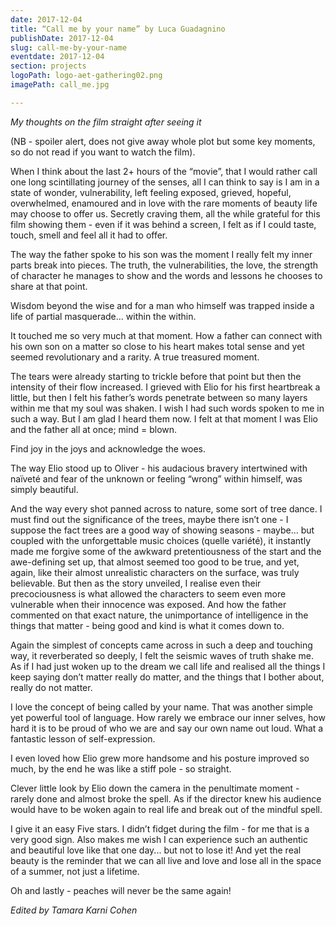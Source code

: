 ```yaml
---
date: 2017-12-04
title: “Call me by your name” by Luca Guadagnino
publishDate: 2017-12-04
slug: call-me-by-your-name
eventdate: 2017-12-04
section: projects
logoPath: logo-aet-gathering02.png
imagePath: call_me.jpg

---
```


 *My thoughts on the film straight after seeing it*

(NB - spoiler alert, does not give away whole plot but some key moments, so do not read if you want to watch the film).

When I think about the last 2+ hours of the “movie”, that I would rather call one long scintillating journey of the senses, all I can think to say is I am in a state of wonder, vulnerability, left feeling exposed, grieved, hopeful, overwhelmed, enamoured and in love with the rare moments of beauty life may choose to offer us. Secretly craving them, all the while grateful for this film showing them - even if it was behind a screen, I felt as if I could taste, touch, smell and feel all it had to offer.

The way the father spoke to his son was the moment I really felt my inner parts break into pieces. The truth, the vulnerabilities, the love, the strength of character he manages to show and the words and lessons he chooses to share at that point. 

Wisdom beyond the wise and for a man who himself was trapped inside a life of partial masquerade... within the within.

It touched me so very much at that moment. How a father can connect with his own son on a matter so close to his heart makes total sense and yet seemed revolutionary and a rarity. A true treasured moment.

The tears were already starting to trickle before that point but then the intensity of their flow increased. I grieved with Elio for his first heartbreak a little, but then I felt his father’s words penetrate between so many layers within me that my soul was shaken. I wish I had such words spoken to me in such a way. But I am glad I heard them now. I felt at that moment I was Elio and the father all at once; mind = blown.

Find joy in the joys and acknowledge the woes.

The way Elio stood up to Oliver - his audacious bravery intertwined with naïveté and fear of the unknown or feeling “wrong” within himself, was simply beautiful.

And the way every shot panned across to nature, some sort of tree dance. I must find out the significance of the trees, maybe there isn’t one - I suppose the fact trees are a good way of showing seasons - maybe... but coupled with the unforgettable music choices (quelle variété), it instantly made me forgive some of the awkward pretentiousness of the start and the awe-defining set up, that almost seemed too good to be true, and yet, again, like their almost unrealistic characters on the surface, was truly believable. But then as the story unveiled, I realise even their precociousness is what allowed the characters to seem even more vulnerable when their innocence was exposed. And how the father commented on that exact nature, the unimportance of intelligence in the things that matter - being good and kind is what it comes down to. 

Again the simplest of concepts came across in such a deep and touching way, it reverberated so deeply, I felt the seismic waves of truth shake me. As if I had just woken up to the dream we call life and realised all the things I keep saying don’t matter really do matter, and the things that I bother about, really do not matter.

I love the concept of being called by your name. That was another simple yet powerful tool of language. How rarely we embrace our inner selves, how hard it is to be proud of who we are and say our own name out loud. What a fantastic lesson of self-expression.

I even loved how Elio grew more handsome and his posture improved so much, by the end he was like a stiff pole - so straight.

Clever little look by Elio down the camera in the penultimate moment - rarely done and almost broke the spell. As if the director knew his audience would have to be woken again to real life and break out of the mindful spell.

I give it an easy Five stars. I didn’t fidget during the film - for me that is a very good sign. Also makes me wish I can experience such an authentic and beautiful love like that one day... but not to lose it! And yet the real beauty is the reminder that we can all live and love and lose all in the space of a summer, not just a lifetime. 

Oh and lastly - peaches will never be the same again!

*Edited by Tamara Karni Cohen*